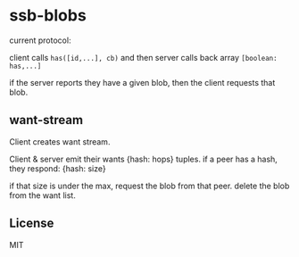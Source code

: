 # ssb-blobs

current protocol:

client calls `has([id,...], cb)` and then
server calls back array `[boolean: has,...]`

if the server reports they have a given blob,
then the client requests that blob.

## want-stream

Client creates want stream.

Client & server emit their wants {hash: hops} tuples.
if a peer has a hash, they respond: {hash: size}

if that size is under the max, request the blob from that peer.
delete the blob from the want list.

## License

MIT
